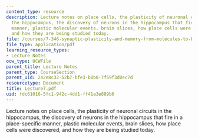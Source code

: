 ```yaml
---
content_type: resource
description: Lecture notes on place cells, the plasticity of neuronal circuits in
  the hippocampus, the discovery of neurons in the hippocampus that fire in a place-specific
  manner, plastic molecular events, brain slices, how place cells were discovered,
  and how they are being studied today.
file: /courses/7-346-synaptic-plasticity-and-memory-from-molecules-to-behavior-fall-2007/fdc610165fc1942c4dd1ff41a3e889b6_Lecture7.pdf
file_type: application/pdf
learning_resource_types:
- Lecture Notes
ocw_type: OCWFile
parent_title: Lecture Notes
parent_type: CourseSection
parent_uid: 242e8c32-52b7-bfe3-b8b0-7f59f3d0ec7d
resourcetype: Document
title: Lecture7.pdf
uid: fdc61016-5fc1-942c-4dd1-ff41a3e889b6
---
```

Lecture notes on place cells, the plasticity of neuronal circuits in the hippocampus, the discovery of neurons in the hippocampus that fire in a place-specific manner, plastic molecular events, brain slices, how place cells were discovered, and how they are being studied today.

